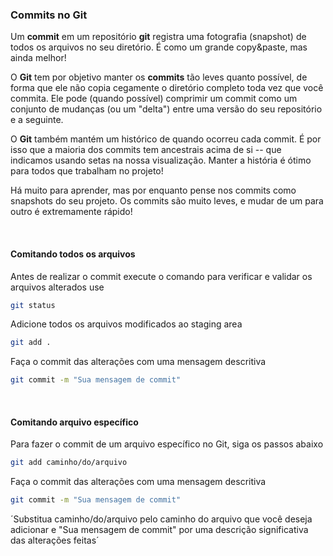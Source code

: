 ### Commits no Git

Um **commit** em um repositório **git** registra uma fotografia (snapshot) de todos os arquivos no seu diretório. É como um grande copy&paste, mas ainda melhor!

O **Git** tem por objetivo manter os **commits** tão leves quanto possível, de forma que ele não copia cegamente o diretório completo toda vez que você commita. Ele pode (quando possível) comprimir um commit como um conjunto de mudanças (ou um "delta") entre uma versão do seu repositório e a seguinte.

O **Git** também mantém um histórico de quando ocorreu cada commit. É por isso que a maioria dos commits tem ancestrais acima de si -- que indicamos usando setas na nossa visualização. Manter a história é ótimo para todos que trabalham no projeto!

Há muito para aprender, mas por enquanto pense nos commits como snapshots do seu projeto. Os commits são muito leves, e mudar de um para outro é extremamente rápido!

<br>

#### Comitando todos os arquivos

Antes de realizar o commit execute o comando para verificar e validar  os arquivos alterados use

~~~bash
git status
~~~

Adicione todos os arquivos modificados ao staging area

~~~bash
git add .
~~~

Faça o commit das alterações com uma mensagem descritiva

~~~bash
git commit -m "Sua mensagem de commit"
~~~

<br>

#### Comitando arquivo específico

Para fazer o commit de um arquivo específico no Git, siga os passos abaixo

~~~bash
git add caminho/do/arquivo
~~~

Faça o commit das alterações com uma mensagem descritiva

~~~bash
git commit -m "Sua mensagem de commit"
~~~

´Substitua caminho/do/arquivo pelo caminho do arquivo que você deseja adicionar e "Sua mensagem de commit" por uma descrição significativa das alterações feitas´

